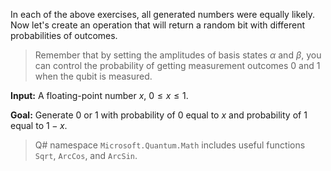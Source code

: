 In each of the above exercises, all generated numbers were equally likely. Now let's create an operation that will return a random bit with different probabilities of outcomes. 

> Remember that by setting the amplitudes of basis states $\alpha$ and $\beta$, you can control the probability of getting measurement outcomes $0$ and $1$ when the qubit is measured.

**Input:** 
A floating-point number $x$, $0 \le x \le 1$. 

**Goal:** Generate $0$ or $1$ with probability of $0$ equal to $x$ and probability of $1$ equal to $1 - x$.

> Q# namespace `Microsoft.Quantum.Math` includes useful functions `Sqrt`, `ArcCos`, and `ArcSin`.
